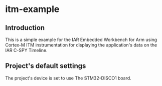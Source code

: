# itm-example

## Introduction
This is a simple example for the IAR Embedded Workbench for Arm using Cortex-M ITM instrumentation for displaying the application's data on the IAR C-SPY Timeline.

## Project's default settings
The project's device is set to use The STM32-DISCO1 board.

<!-- ![image](https://user-images.githubusercontent.com/54443595/220123817-82d2f493-808a-4301-9e66-9bcaf692680c.png) -->
<!-- ![image](https://user-images.githubusercontent.com/54443595/220137657-10ee6d7c-d763-4249-941b-8a5d4c4fa37e.png) -->

